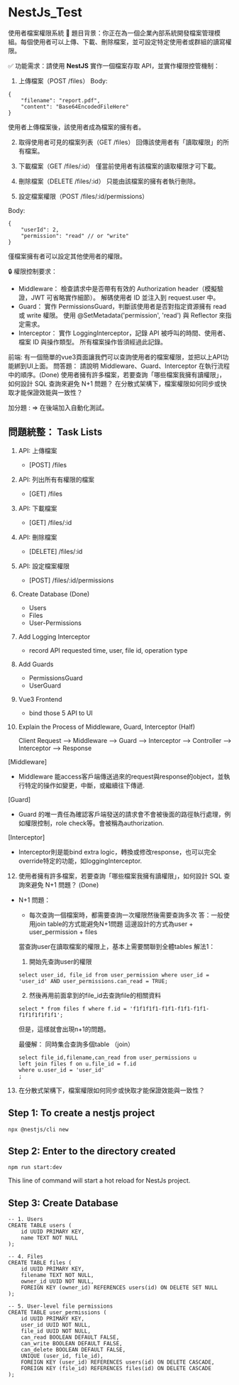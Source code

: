 # NestJs_Test
使用者檔案權限系統
📖 題目背景：你正在為一個企業內部系統開發檔案管理模組。每個使用者可以上傳、下載、刪除檔案，並可設定特定使用者或群組的讀寫權限。

✅ 功能需求：請使用 **NestJS** 實作一個檔案存取 API，並實作權限控管機制：
1. 上傳檔案（POST /files）
Body:
```
{ 
    "filename": "report.pdf",
    "content": "Base64EncodedFileHere"
}
```
使用者上傳檔案後，該使用者成為檔案的擁有者。

2. 取得使用者可見的檔案列表（GET /files）
回傳該使用者有「讀取權限」的所有檔案。

3. 下載檔案（GET /files/:id）
僅當前使用者有該檔案的讀取權限才可下載。

4. 刪除檔案（DELETE /files/:id）
只能由該檔案的擁有者執行刪除。

5. 設定檔案權限（POST /files/:id/permissions）

Body:
```
{
    "userId": 2,
    "permission": "read" // or "write"
}
```

僅檔案擁有者可以設定其他使用者的權限。


🔒 權限控制要求：
- Middleware：
檢查請求中是否帶有有效的 Authorization header（模擬驗證，JWT 可省略實作細節）。
解碼使用者 ID 並注入到 request.user 中。
- Guard：
實作 PermissionsGuard，判斷該使用者是否對指定資源擁有 read 或 write 權限。
使用 @SetMetadata('permission', 'read') 與 Reflector 來指定需求。
- Interceptor：
實作 LoggingInterceptor，記錄 API 被呼叫的時間、使用者、檔案 ID 與操作類型。
所有檔案操作皆須經過此記錄。

前端:
有一個簡單的vue3頁面讓我們可以查詢使用者的檔案權限，並把以上API功能綁到UI上面。
問答題：
請說明 Middleware、Guard、Interceptor 在執行流程中的順序。(Done)
使用者擁有許多檔案，若要查詢「哪些檔案我擁有讀權限」，如何設計 SQL 查詢來避免 N+1 問題？
在分散式架構下，檔案權限如何同步或快取才能保證效能與一致性？

加分題 :
=> 在後端加入自動化測試。



## 問題統整： Task Lists
1. API: 上傳檔案
    - [POST] /files
2. API: 列出所有有權限的檔案
    - [GET] /files
3. API: 下載檔案
    - [GET] /files/:id
4. API: 刪除檔案
    - [DELETE] /files/:id
5. API: 設定檔案權限
    - [POST] /files/:id/permissions

6. Create Database (Done)
    - Users
    - Files
    - User-Permissions

7. Add Logging Interceptor
    - record API requested time, user, file id, operation type

8. Add Guards
    - PermissionsGuard
    - UserGuard

9. Vue3 Frontend
    -  bind those 5 API to UI

10. Explain the Process of Middleware, Guard, Interceptor (Half)


    Client Request --> Middleware --> Guard --> Interceptor --> Controller --> Interceptor --> Response


[Middleware]
- Middleware 能access客戶端傳送過來的request與response的object，並執行特定的操作如變更，中斷，或繼續往下傳遞.

[Guard]
- Guard 的唯一責任為確認客戶端發送的請求會不會被後面的路徑執行處理，例如權限控制，role check等。會被稱為authorization.

[Interceptor]
- Interceptor則是能bind extra logic，轉換或修改response，也可以完全override特定的功能，如loggingInterceptor.



12. 使用者擁有許多檔案，若要查詢「哪些檔案我擁有讀權限」，如何設計 SQL 查詢來避免 N+1 問題？ (Done)
- N+1 問題：
    - 每次查詢一個檔案時，都需要查詢一次權限然後需要查詢多次
    答：一般使用join table的方式能避免N+1問題
    這邊設計的方式為user + user_permission + files
    
    當查詢user在讀取檔案的權限上，基本上需要關聯到全體tables
    解法1：
    1. 開始先查詢user的權限
    ```
    select user_id, file_id from user_permission where user_id = 'user_id' AND user_permissions.can_read = TRUE;
    ```
    2. 然後再用前面拿到的file_id去查詢file的相關資料
    ```
    select * from files f where f.id = 'f1f1f1f1-f1f1-f1f1-f1f1-f1f1f1f1f1f1';
    ```
    
    但是，這樣就會出現n+1的問題。

    最優解：
    同時集合查詢多個table （join）
    ```
    select file_id,filename,can_read from user_permissions u 
    left join files f on u.file_id = f.id
    where u.user_id = 'user_id'
    ;
    ```



13. 在分散式架構下，檔案權限如何同步或快取才能保證效能與一致性？

## Step 1: To create a nestjs project
```
npx @nestjs/cli new
```

## Step 2: Enter to the directory created

```
npm run start:dev
```
This line of command will start a hot reload for NestJs project.



## Step 3: Create Database
```
-- 1. Users
CREATE TABLE users (
    id UUID PRIMARY KEY,
    name TEXT NOT NULL
);

-- 4. Files
CREATE TABLE files (
    id UUID PRIMARY KEY,
    filename TEXT NOT NULL,
    owner_id UUID NOT NULL,
    FOREIGN KEY (owner_id) REFERENCES users(id) ON DELETE SET NULL
);

-- 5. User-level file permissions
CREATE TABLE user_permissions (
    id UUID PRIMARY KEY,
    user_id UUID NOT NULL,
    file_id UUID NOT NULL,
    can_read BOOLEAN DEFAULT FALSE,
    can_write BOOLEAN DEFAULT FALSE,
    can_delete BOOLEAN DEFAULT FALSE,
    UNIQUE (user_id, file_id),
    FOREIGN KEY (user_id) REFERENCES users(id) ON DELETE CASCADE,
    FOREIGN KEY (file_id) REFERENCES files(id) ON DELETE CASCADE
);


```